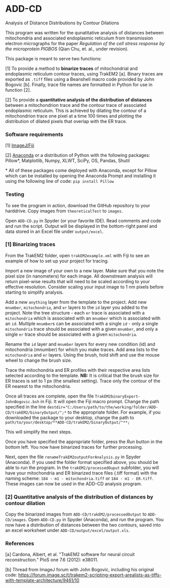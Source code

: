 # ADD-CD
Analysis of Distance Distributions by Contour Dilations

This program was written for the qunatitative analysis of distances between mitochondria and associated endoplasmic reticulum from transmission electron micrographs for the paper *Regulation of the cell stress response by the microprotein PIGBOS* (Qian Chu, et. al., under revision). 

This package is meant to serve two functions: 

[1] To provide a method to **binarize traces** of mitochondrial and endoplasmic reticulum contour traces, using TrakEM2 [a]. Binary traces are exported as `.tiff` files using a Beanshell macro code provided by John Bogovic [b]. Finally, trace file names are formatted in Python for use in function [2]. 

[2] To provide a **quantitative analysis of the distribution of distances** between a mitochondrion trace and the contour trace of associated endoplasmic reticulum. This is achieved by dilating the contour of a mitochondrion trace one pixel at a time 100 times and plotting the distribution of dilated pixels that overlap with the ER trace. 

### Software requirements
[1] [ImageJ/Fiji](http://www.fiji.sc/downloads)

[2] [Anaconda](https://www.anaconda.com/download/) or a distribution of Python with the following packages: Pillow*, Matplotlib, Numpy, XLWT, SciPy, OS, Pandas, Shutil

\* All of these packages come deployed with Anaconda, except for Pillow which can be installed by opening the Anaconda Prompt and installing it using the following line of code: `pip install Pillow`

### Testing

To see the program in action, download the GitHub repository to your harddrive. Copy images from `theoreticalTest` to `images`. 

Open `ADD-CD.py` in Spyder (or your favorite IDE). Read comments and code and run the script. Output will be displayed in the bottom-right panel and data stored in an Excel file under `output/excel`.

### [1] Binarizing traces
From the TrakEM2 folder, open `trakEM2example.xml` with Fiji to see an example of how to set up your project for tracing. 

Import a new image of your own to a new layer. Make sure that you note the pixel size (in nanometers) for each image. All downstream analysis will return pixel-wise results that will need to be scaled according to your effective resolution. Consider scaling your input image to 1 nm pixels before starting to simplify analysis. 

Add a new `anything` layer from the template to the project. Add new `mnumber`, `mitochondria`, and `er` layers to the `id` layer you added to the project. Note the tree structure - each `er` trace is associated with a `mitochondria` which is associated with an `mnumber` which is associated with an `id`. Multiple `mnumber`s can be associated with a single `id` - only a single `mitochondria` trace should be associated with a given `mnumber`, and only a single `er` trace should be associated with a given `mitochondria`. 

Rename the `id` layer and `mnumber` layers for every new condition (id) and mitochondria (mnumber) for which you make traces. Add area lists to the `mitochondria` and `er` layers. Using the brush, hold shift and use the mouse wheel to change the brush size. 

Trace the mitochondria and ER profiles with their respective area lists selected according to the template. **NB:** It is critical that the brush size for ER traces is set to 1 px (the smallest setting). Trace only the contour of the ER nearest to the mitochondria. 

Once all traces are complete, open the file `TrakEM2binaryExport-JohnBogovic.bsh` in Fiji. It will open the Fiji macro prompt. Change the path specified in the line `destdir="C:/Users/path/to/the/working/folder/ADD-CD/trakEM2/binaryOutput/";*` to the appropriate folder. For example, if you downloaded the package to your desktop, change the path to `path/to/your/desktop/**ADD-CD/trakEM2/binaryOutput/"**;`

This will simplify the next steps. 

Once you have specified the appropriate folder, press the *Run* button in the bottom left. You now have binarized traces for further processing. 

Next, open the file `renameTrakEM2outputForAnalysis.py` in Spyder (Anaconda). If you used the folder format specified above, you should be able to run the program. In the `trakEM2/processedOuput` subfolder, you will have your mitochondria and ER binarized trace files (.tiff format) with the naming scheme: `184 - m1 - mitochondria.tiff` or `184 - m1 - ER.tiff`. These images can now be used in the ADD-CD analysis program. 

### [2] Quantitative analysis of the distribution of distances by contour dilation

Copy the binarized images from `ADD-CD/trakEM2/processedOutput` to `ADD-CD/images`. Open `ADD-CD.py` in Spyder (Anaconda), and run the program. You now have a distribution of distances between the two contours, saved into an excel worksheet under `ADD-CD/output/excel/output.xls`. 


### References

[a] Cardona, Albert, et al. "TrakEM2 software for neural circuit reconstruction." PloS one 7.6 (2012): e38011.

[b] Thread from ImageJ forum with John Bogovic, including his original code: https://forum.image.sc/t/trakem2-scripting-export-arealists-as-tiffs-with-template-architecture/9461/10

